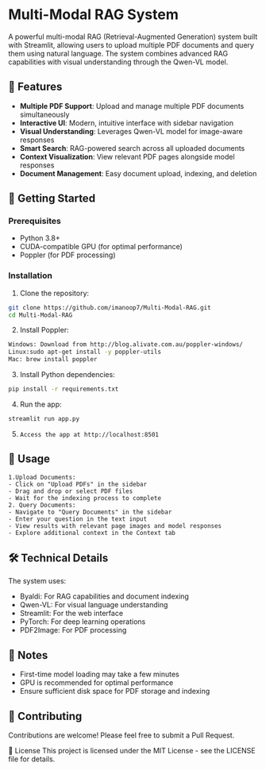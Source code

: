 # Multi-Modal RAG System

A powerful multi-modal RAG (Retrieval-Augmented Generation) system built with Streamlit, allowing users to upload multiple PDF documents and query them using natural language. The system combines advanced RAG capabilities with visual understanding through the Qwen-VL model.

## 🌟 Features

- **Multiple PDF Support**: Upload and manage multiple PDF documents simultaneously
- **Interactive UI**: Modern, intuitive interface with sidebar navigation
- **Visual Understanding**: Leverages Qwen-VL model for image-aware responses
- **Smart Search**: RAG-powered search across all uploaded documents
- **Context Visualization**: View relevant PDF pages alongside model responses
- **Document Management**: Easy document upload, indexing, and deletion

## 🚀 Getting Started

### Prerequisites

- Python 3.8+
- CUDA-compatible GPU (for optimal performance)
- Poppler (for PDF processing)

### Installation

1. Clone the repository:
```bash
git clone https://github.com/imanoop7/Multi-Modal-RAG.git
cd Multi-Modal-RAG
```

2. Install Poppler:
```bash
Windows: Download from http://blog.alivate.com.au/poppler-windows/
Linux:sudo apt-get install -y poppler-utils
Mac: brew install poppler
```



3. Install Python dependencies:
```bash
pip install -r requirements.txt
```

4. Run the app:
```bash
streamlit run app.py
```

5. ```Access the app at http://localhost:8501 ```



## 📖 Usage
    1.Upload Documents:
    - Click on "Upload PDFs" in the sidebar
    - Drag and drop or select PDF files
    - Wait for the indexing process to complete
    2. Query Documents:
    - Navigate to "Query Documents" in the sidebar
    - Enter your question in the text input
    - View results with relevant page images and model responses
    - Explore additional context in the Context tab

## 🛠️ Technical Details
The system uses:

- Byaldi: For RAG capabilities and document indexing
- Qwen-VL: For visual language understanding
- Streamlit: For the web interface
- PyTorch: For deep learning operations
- PDF2Image: For PDF processing

## 📝 Notes
- First-time model loading may take a few minutes
- GPU is recommended for optimal performance
- Ensure sufficient disk space for PDF storage and indexing

## 🤝 Contributing
Contributions are welcome! Please feel free to submit a Pull Request.

📄 License
This project is licensed under the MIT License - see the LICENSE file for details.